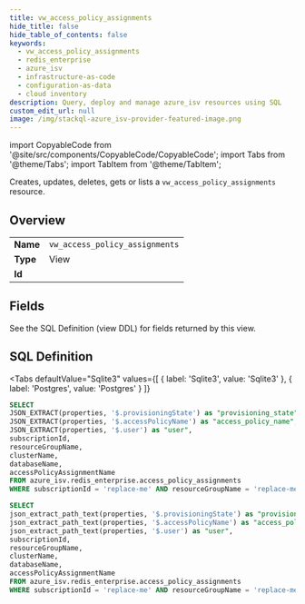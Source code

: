 ```yaml
--- 
title: vw_access_policy_assignments
hide_title: false
hide_table_of_contents: false
keywords:
  - vw_access_policy_assignments
  - redis_enterprise
  - azure_isv
  - infrastructure-as-code
  - configuration-as-data
  - cloud inventory
description: Query, deploy and manage azure_isv resources using SQL
custom_edit_url: null
image: /img/stackql-azure_isv-provider-featured-image.png
---
```


import CopyableCode from '@site/src/components/CopyableCode/CopyableCode';
import Tabs from '@theme/Tabs';
import TabItem from '@theme/TabItem';

Creates, updates, deletes, gets or lists a <code>vw_access_policy_assignments</code> resource.

## Overview
<table><tbody>
<tr><td><b>Name</b></td><td><code>vw_access_policy_assignments</code></td></tr>
<tr><td><b>Type</b></td><td>View</td></tr>
<tr><td><b>Id</b></td><td><CopyableCode code="azure_isv.redis_enterprise.vw_access_policy_assignments" /></td></tr>
</tbody></table>

## Fields

See the SQL Definition (view DDL) for fields returned by this view.

## SQL Definition

<Tabs
defaultValue="Sqlite3"
values={[
{ label: 'Sqlite3', value: 'Sqlite3' },
{ label: 'Postgres', value: 'Postgres' }
]}
>
<TabItem value="Sqlite3">

```sql
SELECT
JSON_EXTRACT(properties, '$.provisioningState') as "provisioning_state",
JSON_EXTRACT(properties, '$.accessPolicyName') as "access_policy_name",
JSON_EXTRACT(properties, '$.user') as "user",
subscriptionId,
resourceGroupName,
clusterName,
databaseName,
accessPolicyAssignmentName
FROM azure_isv.redis_enterprise.access_policy_assignments
WHERE subscriptionId = 'replace-me' AND resourceGroupName = 'replace-me' AND clusterName = 'replace-me' AND databaseName = 'replace-me';
```

</TabItem>
<TabItem value="Postgres">

```sql
SELECT
json_extract_path_text(properties, '$.provisioningState') as "provisioning_state",
json_extract_path_text(properties, '$.accessPolicyName') as "access_policy_name",
json_extract_path_text(properties, '$.user') as "user",
subscriptionId,
resourceGroupName,
clusterName,
databaseName,
accessPolicyAssignmentName
FROM azure_isv.redis_enterprise.access_policy_assignments
WHERE subscriptionId = 'replace-me' AND resourceGroupName = 'replace-me' AND clusterName = 'replace-me' AND databaseName = 'replace-me';
```

</TabItem>
</Tabs>
